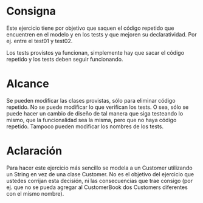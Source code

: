 # Consigna

Este ejercicio tiene por objetivo que saquen el código repetido que encuentren en el modelo y en los tests y que mejoren su declaratividad. Por ej. entre el test01 y test02.

Los tests provistos ya funcionan, simplemente hay que sacar el código repetido y los tests deben seguir funcionando.

# Alcance

Se pueden modificar las clases provistas, sólo para eliminar código repetido. No se puede modificar lo que verifican los tests. O sea, sólo se puede hacer un cambio de diseño de tal manera que siga testeando lo mismo, que la funcionalidad sea la misma, pero que no haya código repetido. Tampoco pueden modificar los nombres de los tests.

# Aclaración

Para hacer este ejercicio más sencillo se modela a un Customer utilizando un String en vez de una clase Customer. No es el objetivo del ejercicio que ustedes corrijan esta decisión, ni las consecuencias que trae consigo (por ej. que no se pueda agregar al CustomerBook dos Customers diferentes con el mismo nombre).